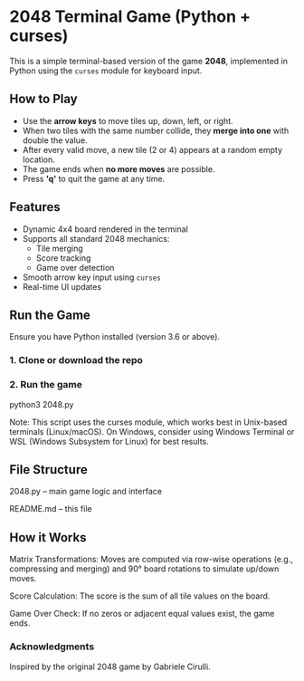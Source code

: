 # 2048 Terminal Game (Python + curses)
This is a simple terminal-based version of the game **2048**, implemented in Python using the `curses` module for keyboard input.

## How to Play
- Use the **arrow keys** to move tiles up, down, left, or right.
- When two tiles with the same number collide, they **merge into one** with double the value.
- After every valid move, a new tile (2 or 4) appears at a random empty location.
- The game ends when **no more moves** are possible.
- Press **'q'** to quit the game at any time.

## Features
- Dynamic 4x4 board rendered in the terminal
- Supports all standard 2048 mechanics:
  - Tile merging
  - Score tracking
  - Game over detection
- Smooth arrow key input using `curses`
- Real-time UI updates

## Run the Game
Ensure you have Python installed (version 3.6 or above).

### 1. Clone or download the repo

### 2. Run the game
python3 2048.py

Note: This script uses the curses module, which works best in Unix-based terminals (Linux/macOS). On Windows, consider using Windows Terminal or WSL (Windows Subsystem for Linux) for best results.

## File Structure

2048.py – main game logic and interface

README.md – this file

## How it Works
Matrix Transformations: Moves are computed via row-wise operations (e.g., compressing and merging) and 90° board rotations to simulate up/down moves.

Score Calculation: The score is the sum of all tile values on the board.

Game Over Check: If no zeros or adjacent equal values exist, the game ends.

### Acknowledgments
Inspired by the original 2048 game by Gabriele Cirulli.

